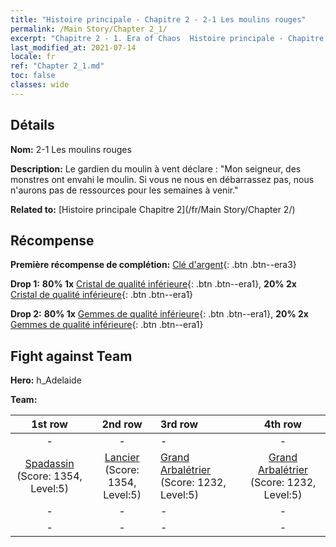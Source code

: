 ```yaml
---
title: "Histoire principale - Chapitre 2 - 2-1 Les moulins rouges"
permalink: /Main Story/Chapter 2_1/
excerpt: "Chapitre 2 - 1. Era of Chaos  Histoire principale - Chapitre 2_1. 2-1 Les moulins rouges"
last_modified_at: 2021-07-14
locale: fr
ref: "Chapter 2_1.md"
toc: false
classes: wide
---
```


## Détails

 **Nom:** 2-1 Les moulins rouges

 **Description:** Le gardien du moulin à vent déclare : \"Mon seigneur, des monstres ont envahi le moulin. Si vous ne nous en débarrassez pas, nous n'aurons pas de ressources pour les semaines à venir.\"

 **Related to:** [Histoire principale Chapitre 2](/fr/Main Story/Chapter 2/)

## Récompense

 **Première récompense de complétion:** [Clé d'argent](/ItemsFR/con_693/){: .btn .btn--era3}

 **Drop 1:** **80% 1x** [Cristal de qualité inférieure](/ItemsFR/mat_5/){: .btn .btn--era1}, **20% 2x** [Cristal de qualité inférieure](/ItemsFR/mat_5/){: .btn .btn--era1}

 **Drop 2:** **80% 1x** [Gemmes de qualité inférieure](/ItemsFR/mat_4/){: .btn .btn--era1}, **20% 2x** [Gemmes de qualité inférieure](/ItemsFR/mat_4/){: .btn .btn--era1}


## Fight against Team
 **Hero:** h_Adelaide

 **Team:**


  | 1st row | 2nd row | 3rd row | 4th row |
  |:----:|:----:|:----|:----:|
  | - | - | - | - |
  | [Spadassin](/fr/units/Swordsman/) (Score: 1354, Level:5)  | [Lancier](/fr/units/Pikeman/) (Score: 1354, Level:5)  | [Grand Arbalétrier](/fr/units/Marksman/) (Score: 1232, Level:5)  | [Grand Arbalétrier](/fr/units/Marksman/) (Score: 1232, Level:5)  |
  | - | - | - | - |
  | - | - | - | - |


